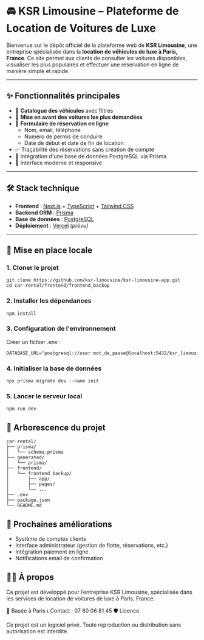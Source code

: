 # 🚘 KSR Limousine – Plateforme de Location de Voitures de Luxe

Bienvenue sur le dépôt officiel de la plateforme web de **KSR Limousine**, une entreprise spécialisée dans la **location de véhicules de luxe à Paris, France**. Ce site permet aux clients de consulter les voitures disponibles, visualiser les plus populaires et effectuer une réservation en ligne de manière simple et rapide.

---

## ✨ Fonctionnalités principales

- 🔎 **Catalogue des véhicules** avec filtres
- 🌟 **Mise en avant des voitures les plus demandées**
- 📅 **Formulaire de réservation en ligne**
  - Nom, email, téléphone
  - Numéro de permis de conduire
  - Date de début et date de fin de location
- ✅ Traçabilité des réservations sans création de compte
- 🧩 Intégration d'une base de données PostgreSQL via Prisma
- 💎 Interface moderne et responsive

---

## 🛠️ Stack technique

- **Frontend** : [Next.js](https://nextjs.org/) + [TypeScript](https://www.typescriptlang.org/) + [Tailwind CSS](https://tailwindcss.com/)
- **Backend ORM** : [Prisma](https://www.prisma.io/)
- **Base de données** : [PostgreSQL](https://www.postgresql.org/)
- **Déploiement** : [Vercel](https://vercel.com/) *(prévu)*

---

## 🚀 Mise en place locale

### 1. Cloner le projet

```
git clone https://github.com/ksr-limousine/ksr-limousine-app.git
cd car-rental/frontend/frontend_backup
```
### 2. Installer les dépendances
```
npm install
```
### 3. Configuration de l'environnement

Créer un fichier .env :
```
DATABASE_URL="postgresql://user:mot_de_passe@localhost:5432/ksr_limousine"
```
### 4. Initialiser la base de données
```
npx prisma migrate dev --name init
```
### 5. Lancer le serveur local
```
npm run dev
```
## 📁 Arborescence du projet

```
car-rental/
├── prisma/
│   └── schema.prisma
├── generated/
│   └── prisma/
├── frontend/
│   └── frontend_backup/
│       ├── app/
│       ├── pages/
│       └── ...
├── .env
├── package.json
└── README.md
```
## 📌 Prochaines améliorations

- Système de comptes clients
- Interface administrateur (gestion de flotte, réservations, etc.)
- Intégration paiement en ligne
- Notifications email de confirmation

## 🧑‍💼 À propos

Ce projet est développé pour l’entreprise KSR Limousine, spécialisée dans les services de location de voitures de luxe à Paris, France.

📍 Basée à Paris
📞 Contact : 07 60 06 81 45
🛡️ Licence

Ce projet est un logiciel privé. Toute reproduction ou distribution sans autorisation est interdite.
